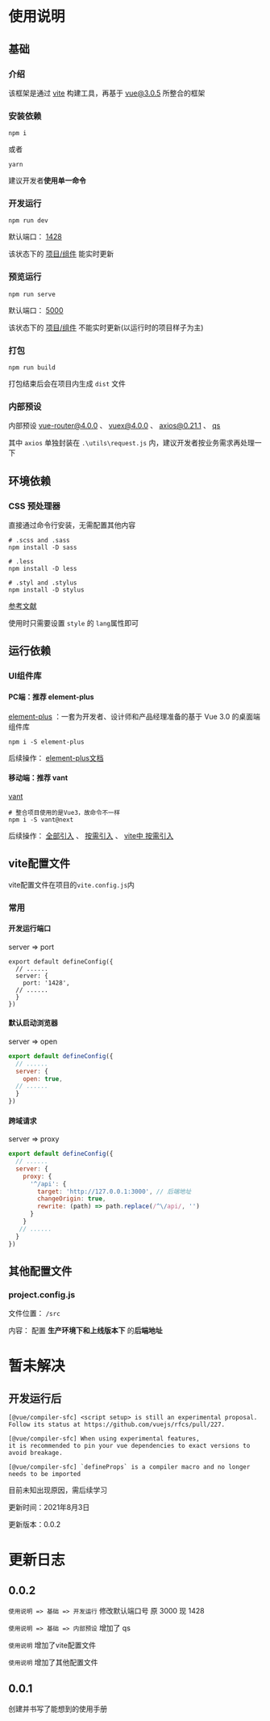 # 使用说明

## 基础

### 介绍

该框架是通过 <a href="https://cn.vitejs.dev/">vite</a> 构建工具，再基于 <a href="https://v3.cn.vuejs.org/">vue@3.0.5</a> 所整合的框架

### 安装依赖

```shell
npm i
```

或者

```shell
yarn
```

建议开发者**使用单一命令**

### 开发运行

```shell
npm run dev
```

默认端口： <a href="http://127.0.0.1:1428">1428</a>

该状态下的 <u>项目/组件</u> 能实时更新

### 预览运行

```
npm run serve
```

默认端口： <a href="http://127.0.0.1:5000">5000</a>

该状态下的 <u>项目/组件</u> 不能实时更新(以运行时的项目样子为主)

### 打包

```shell
npm run build
```

打包结束后会在项目内生成 `dist` 文件

### 内部预设

内部预设 <a href="https://next.router.vuejs.org/zh/index.html">vue-router@4.0.0</a> 、 <a href="https://next.vuex.vuejs.org/zh/index.html">vuex@4.0.0</a> 、 <a href="http://www.axios-js.com/">axios@0.21.1</a> 、 <a href="https://www.npmjs.com/package/qs">qs</a>

其中 `axios` 单独封装在 `.\utils\request.js` 内，建议开发者按业务需求再处理一下



## 环境依赖

### CSS 预处理器

直接通过命令行安装，无需配置其他内容 

```shell
# .scss and .sass
npm install -D sass

# .less
npm install -D less

# .styl and .stylus
npm install -D stylus
```

<a href="https://cn.vitejs.dev/guide/features.html#css-pre-processors">参考文献</a>

使用时只需要设置 `style` 的 `lang`属性即可



## 运行依赖

### UI组件库

#### PC端：推荐 element-plus

<a href="https://element-plus.gitee.io/#/zh-CN">element-plus</a> ：一套为开发者、设计师和产品经理准备的基于 Vue 3.0 的桌面端组件库

```shell
npm i -S element-plus
```

后续操作： <a href="https://element-plus.gitee.io/#/zh-CN/component/quickstart#yin-ru-element-plus">element-plus文档</a>

#### 移动端：推荐 vant

<a href="https://vant-contrib.gitee.io/vant/v3/#/zh-CN">vant</a>

```shell
# 整合项目使用的是Vue3，故命令不一样
npm i -S vant@next
```

后续操作： <a href="https://vant-contrib.gitee.io/vant/v3/#/zh-CN/quickstart#fang-shi-si.-dao-ru-suo-you-zu-jian">全部引入</a> 、 <a href="https://vant-contrib.gitee.io/vant/v3/#/zh-CN/quickstart#fang-shi-san.-shou-dong-an-xu-yin-ru-zu-jian">按需引入</a> 、 <a href="https://vant-contrib.gitee.io/vant/v3/#/zh-CN/quickstart#fang-shi-er.-zai-vite-xiang-mu-zhong-an-xu-yin-ru-zu-jian">vite中 按需引入</a>



## vite配置文件

vite配置文件在项目的`vite.config.js`内

### 常用

#### 开发运行端口

server => port

```JS
export default defineConfig({
  // ......
  server: {
    port: '1428',
  // ......
  }
})
```

#### 默认启动浏览器

server => open

```js
export default defineConfig({
  // ......
  server: {
    open: true,
  // ......
  }
})
```

#### 跨域请求

server => proxy

```js
export default defineConfig({
  // ......
  server: {
    proxy: {
      '^/api': {
        target: 'http://127.0.0.1:3000', // 后端地址
        changeOrigin: true,
        rewrite: (path) => path.replace(/^\/api/, '')
      }
    }
   // ......
  }
})

```



## 其他配置文件

### project.config.js

文件位置： `/src`

内容： 配置 **生产环境下和上线版本下** 的**后端地址**



# 暂未解决

## 开发运行后

```shell
[@vue/compiler-sfc] <script setup> is still an experimental proposal.
Follow its status at https://github.com/vuejs/rfcs/pull/227.

[@vue/compiler-sfc] When using experimental features,
it is recommended to pin your vue dependencies to exact versions to avoid breakage.

[@vue/compiler-sfc] `defineProps` is a compiler macro and no longer needs to be imported
```

目前未知出现原因，需后续学习



更新时间：2021年8月3日

更新版本：0.0.2

# 更新日志

## 0.0.2

`使用说明 => 基础 => 开发运行`  修改默认端口号 原 3000  现  1428 

`使用说明 => 基础 => 内部预设` 增加了 qs 

`使用说明` 增加了vite配置文件

`使用说明` 增加了其他配置文件

## 0.0.1

创建并书写了能想到的使用手册